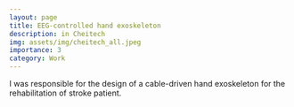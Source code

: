 ```yaml
---
layout: page
title: EEG-controlled hand exoskeleton
description: in Cheitech
img: assets/img/cheitech_all.jpeg
importance: 3
category: Work
---
```


I was responsible for the design of a cable-driven hand exoskeleton for the rehabilitation of stroke patient.